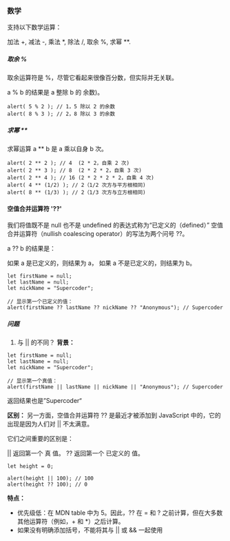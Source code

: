 ### 数学
支持以下数学运算：

加法 +,
减法 -,
乘法 *,
除法 /,
取余 %,
求幂 **.

##### 取余 %
取余运算符是 %，尽管它看起来很像百分数，但实际并无关联。

a % b 的结果是 a 整除 b 的 余数)。
```
alert( 5 % 2 ); // 1，5 除以 2 的余数
alert( 8 % 3 ); // 2，8 除以 3 的余数
```

##### 求幂 **
求幂运算 a ** b 是 a 乘以自身 b 次。
```
alert( 2 ** 2 ); // 4  (2 * 2，自乘 2 次)
alert( 2 ** 3 ); // 8  (2 * 2 * 2，自乘 3 次)
alert( 2 ** 4 ); // 16 (2 * 2 * 2 * 2，自乘 4 次)
alert( 4 ** (1/2) ); // 2（1/2 次方与平方根相同)
alert( 8 ** (1/3) ); // 2（1/3 次方与立方根相同)
```

#### 空值合并运算符 '??'
我们将值既不是 null 也不是 undefined 的表达式称为“已定义的（defined）”
空值合并运算符（nullish coalescing operator）的写法为两个问号 ??。

a ?? b 的结果是：

如果 a 是已定义的，则结果为 a，
如果 a 不是已定义的，则结果为 b。
```
let firstName = null;
let lastName = null;
let nickName = "Supercoder";

// 显示第一个已定义的值：
alert(firstName ?? lastName ?? nickName ?? "Anonymous"); // Supercoder
```

##### 问题
1. 与 || 的不同？
**背景：**
```
let firstName = null;
let lastName = null;
let nickName = "Supercoder";

// 显示第一个真值：
alert(firstName || lastName || nickName || "Anonymous"); // Supercoder
```
返回结果也是”Supercoder“

**区别：**
另一方面，空值合并运算符 ?? 是最近才被添加到 JavaScript 中的，它的出现是因为人们对 || 不太满意。

它们之间重要的区别是：

|| 返回第一个 真 值。
?? 返回第一个 已定义的 值。

```
let height = 0;

alert(height || 100); // 100
alert(height ?? 100); // 0
```
**特点：**
- 优先级低：在 MDN table 中为 5。因此，?? 在 = 和 ? 之前计算，但在大多数其他运算符（例如，+ 和 *）之后计算。
- 如果没有明确添加括号，不能将其与 || 或 && 一起使用

